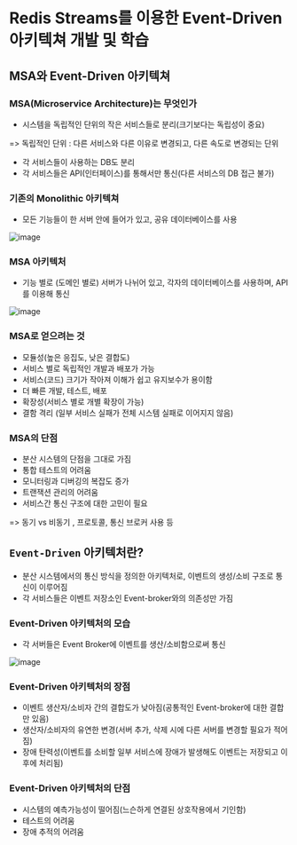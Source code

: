 # Redis Streams를 이용한 Event-Driven 아키텍쳐 개발 및 학습

## MSA와 Event-Driven 아키텍쳐

### MSA(Microservice Architecture)는 무엇인가

- 시스템을 독립적인 단위의 작은 서비스들로 분리(크기보다는 독립성이 중요)

=> 독립적인 단위 : 다른 서비스와 다른 이유로 변경되고, 다른 속도로 변경되는 단위

- 각 서비스들이 사용하는 DB도 분리
- 각 서비스들은 API(인터페이스)를 통해서만 통신(다른 서비스의 DB 접근 불가)

### 기존의 Monolithic 아키텍쳐

- 모든 기능들이 한 서버 안에 들어가 있고, 공유 데이터베이스를 사용

![image](https://user-images.githubusercontent.com/40031858/224592717-ff65c907-dd1e-443f-bb20-9cc90aef11a2.png)

### MSA 아키텍처

- 기능 별로 (도메인 별로) 서버가 나뉘어 있고, 각자의 데이터베이스를 사용하며, API를 이용해 통신

![image](https://user-images.githubusercontent.com/40031858/224593152-de3dffb2-2042-43b1-b4ea-119bab10f7b0.png)

### MSA로 얻으려는 것

- 모듈성(높은 응집도, 낮은 결합도)
- 서비스 별로 독립적인 개발과 배포가 가능
- 서비스(코드) 크기가 작아져 이해가 쉽고 유지보수가 용이함
- 더 빠른 개발, 테스트, 배포
- 확장성(서비스 별로 개별 확장이 가능)
- 결함 격리 (일부 서비스 실패가 전체 시스템 실패로 이어지지 않음)

### MSA의 단점

- 분산 시스템의 단점을 그대로 가짐
- 통합 테스트의 어려움
- 모니터링과 디버깅의 복잡도 증가
- 트랜잭션 관리의 어려움
- 서비스간 통신 구조에 대한 고민이 필요

=> 동기 vs 비동기 , 프로토콜, 통신 브로커 사용 등

## `Event-Driven` 아키텍처란?

- 분산 시스템에서의 통신 방식을 정의한 아키텍처로, 이벤트의 생성/소비 구조로 통신이 이루어짐
- 각 서비스들은 이벤트 저장소인 Event-broker와의 의존성만 가짐

### Event-Driven 아키텍처의 모습

- 각 서버들은 Event Broker에 이벤트를 생산/소비함으로써 통신 

![image](https://user-images.githubusercontent.com/40031858/224594363-e0c7334e-54f6-4ec3-a6c8-0d40e7cc1175.png)

### Event-Driven 아키텍처의 장점

- 이벤트 생산자/소비자 간의 결합도가 낮아짐(공통적인 Event-broker에 대한 결합만 있음)
- 생산자/소비자의 유연한 변경(서버 추가, 삭제 시에 다른 서버를 변경할 필요가 적어짐)
- 장애 탄력성(이벤트를 소비할 일부 서비스에 장애가 발생해도 이벤트는 저장되고 이후에 처리됨)

### Event-Driven 아키텍처의 단점

- 시스템의 예측가능성이 떨어짐(느슨하게 연결된 상호작용에서 기인함)
- 테스트의 어려움
- 장애 추적의 어려움
